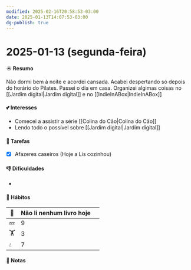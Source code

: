 ```yaml
---
modified: 2025-02-16T20:58:53-03:00
date: 2025-01-13T14:07:53-03:00
dg-publish: true
---
```

# 2025-01-13 (segunda-feira)

#### ☀️ Resumo

Não dormi bem à noite e acordei cansada. 
Acabei despertando só depois do horário do Pilates.
Passei o dia em casa.  Organizei algimas coisas no [[Jardim digital|Jardim digital]] e no [[IndieInABox|IndieInABox]]

#### 💕 Interesses
- Comecei a assistir a série [[Colina do Cão|Colina do Cão]]
- Lendo todo o possível sobre [[Jardim digital|Jardim digital]]

#### 🚀 Tarefas
- [x] Afazeres caseiros (Hoje a Lis cozinhou)

#### 👎 Dificuldades
- 

#### 🙌 Hábitos

| 📖  | Não li nenhum livro hoje |     |
| --- | ------------------------ | --- |
| 💤  | 9                        |     |
| 🏋️ | 3                        |     |
| 💧  | 7                        |     |
   
#### 📝 Notas
